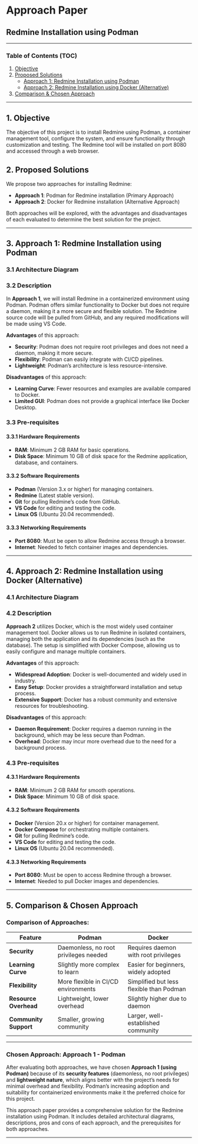 # Approach Paper

## Redmine Installation using Podman

---

### Table of Contents (TOC)
1. [Objective](#objective)
2. [Proposed Solutions](#proposed-solutions)
   - [Approach 1: Redmine Installation using Podman](#approach-1-redmine-installation-using-podman)
   - [Approach 2: Redmine Installation using Docker (Alternative)](#approach-2-redmine-installation-using-docker-alternative)
3. [Comparison & Chosen Approach](#comparison--chosen-approach)

---

## 1. Objective
The objective of this project is to install Redmine using Podman, a container management tool, configure the system, and ensure functionality through customization and testing. The Redmine tool will be installed on port 8080 and accessed through a web browser.

## 2. Proposed Solutions
We propose two approaches for installing Redmine:
- **Approach 1**: Podman for Redmine installation (Primary Approach)
- **Approach 2**: Docker for Redmine installation (Alternative Approach)

Both approaches will be explored, with the advantages and disadvantages of each evaluated to determine the best solution for the project.

---

## 3. Approach 1: Redmine Installation using Podman

### 3.1 Architecture Diagram


### 3.2 Description
In **Approach 1**, we will install Redmine in a containerized environment using Podman. Podman offers similar functionality to Docker but does not require a daemon, making it a more secure and flexible solution. The Redmine source code will be pulled from GitHub, and any required modifications will be made using VS Code.

**Advantages** of this approach:
- **Security**: Podman does not require root privileges and does not need a daemon, making it more secure.
- **Flexibility**: Podman can easily integrate with CI/CD pipelines.
- **Lightweight**: Podman’s architecture is less resource-intensive.

**Disadvantages** of this approach:
- **Learning Curve**: Fewer resources and examples are available compared to Docker.
- **Limited GUI**: Podman does not provide a graphical interface like Docker Desktop.

### 3.3 Pre-requisites

#### 3.3.1 Hardware Requirements
- **RAM**: Minimum 2 GB RAM for basic operations.
- **Disk Space**: Minimum 10 GB of disk space for the Redmine application, database, and containers.

#### 3.3.2 Software Requirements
- **Podman** (Version 3.x or higher) for managing containers.
- **Redmine** (Latest stable version).
- **Git** for pulling Redmine’s code from GitHub.
- **VS Code** for editing and testing the code.
- **Linux OS** (Ubuntu 20.04 recommended).

#### 3.3.3 Networking Requirements
- **Port 8080**: Must be open to allow Redmine access through a browser.
- **Internet**: Needed to fetch container images and dependencies.

---

## 4. Approach 2: Redmine Installation using Docker (Alternative)

### 4.1 Architecture Diagram


### 4.2 Description
**Approach 2** utilizes Docker, which is the most widely used container management tool. Docker allows us to run Redmine in isolated containers, managing both the application and its dependencies (such as the database). The setup is simplified with Docker Compose, allowing us to easily configure and manage multiple containers.

**Advantages** of this approach:
- **Widespread Adoption**: Docker is well-documented and widely used in industry.
- **Easy Setup**: Docker provides a straightforward installation and setup process.
- **Extensive Support**: Docker has a robust community and extensive resources for troubleshooting.

**Disadvantages** of this approach:
- **Daemon Requirement**: Docker requires a daemon running in the background, which may be less secure than Podman.
- **Overhead**: Docker may incur more overhead due to the need for a background process.

### 4.3 Pre-requisites

#### 4.3.1 Hardware Requirements
- **RAM**: Minimum 2 GB RAM for smooth operations.
- **Disk Space**: Minimum 10 GB of disk space.

#### 4.3.2 Software Requirements
- **Docker** (Version 20.x or higher) for container management.
- **Docker Compose** for orchestrating multiple containers.
- **Git** for pulling Redmine’s code.
- **VS Code** for editing and testing the code.
- **Linux OS** (Ubuntu 20.04 recommended).

#### 4.3.3 Networking Requirements
- **Port 8080**: Must be open to access Redmine through a browser.
- **Internet**: Needed to pull Docker images and dependencies.

---

## 5. Comparison & Chosen Approach

### Comparison of Approaches:

| Feature                | Podman                             | Docker                             |
|------------------------|------------------------------------|------------------------------------|
| **Security**           | Daemonless, no root privileges needed | Requires daemon with root privileges |
| **Learning Curve**     | Slightly more complex to learn     | Easier for beginners, widely adopted |
| **Flexibility**        | More flexible in CI/CD environments | Simplified but less flexible than Podman |
| **Resource Overhead**  | Lightweight, lower overhead        | Slightly higher due to daemon      |
| **Community Support**  | Smaller, growing community         | Larger, well-established community |

---

### Chosen Approach: **Approach 1 - Podman**

After evaluating both approaches, we have chosen **Approach 1 (using Podman)** because of its **security features** (daemonless, no root privileges) and **lightweight nature**, which aligns better with the project’s needs for minimal overhead and flexibility. Podman’s increasing adoption and suitability for containerized environments make it the preferred choice for this project.

This approach paper provides a comprehensive solution for the Redmine installation using Podman. It includes detailed architectural diagrams, descriptions, pros and cons of each approach, and the prerequisites for both approaches.

---

